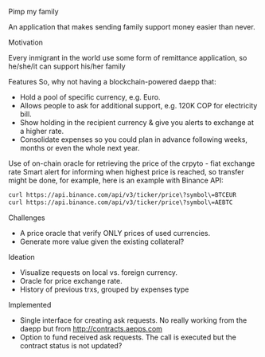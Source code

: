 Pimp my family

An application that makes sending family support money easier than never.

Motivation

Every inmigrant in the world use some form of remittance application, so he/she/it
can support his/her family

Features
So, why not having a blockchain-powered daepp that:

- Hold a pool of specific currency, e.g. Euro.
- Allows people to ask for additional support, e.g. 120K COP for electricity bill.
- Show holding in the recipient currency & give you alerts to exchange at a higher rate.
- Consolidate expenses so you could plan in advance following weeks, months or even the whole next year.

Use of on-chain oracle for retrieving the price of the crpyto - fiat exchange rate
Smart alert for informing when highest price is reached, so transfer might be done, for example,
here is an example with Binance API:


```sh
curl https://api.binance.com/api/v3/ticker/price\?symbol\=BTCEUR
curl https://api.binance.com/api/v3/ticker/price\?symbol\=AEBTC
```

Challenges

- A price oracle that verify ONLY prices of used currencies.
- Generate more value given the existing collateral?

Ideation

- Visualize requests on local vs. foreign currency.
- Oracle for price exchange rate.
- History of previous trxs, grouped by expenses type

Implemented

- Single interface for creating ask requests. No really working from the daepp but from http://contracts.aepps.com
- Option to fund received ask requests. The call is executed but the contract status is not updated?